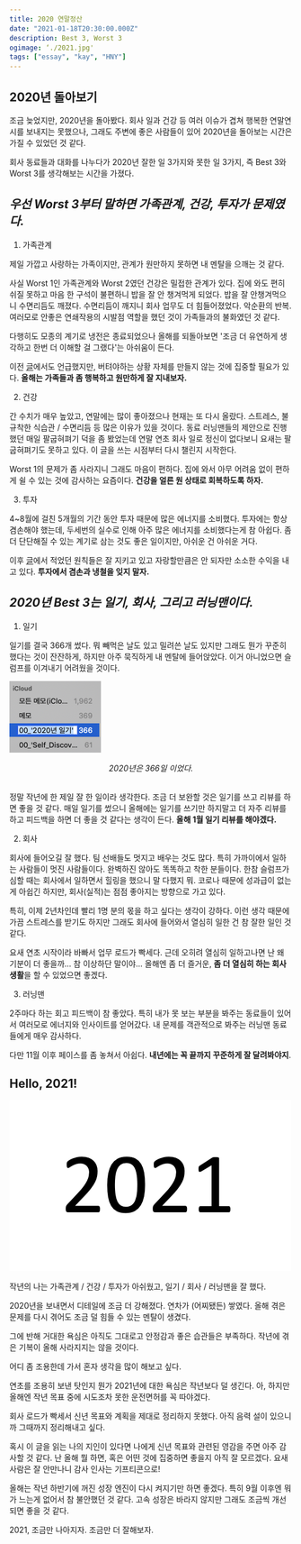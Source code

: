 ```yaml
---
title: 2020 연말정산
date: "2021-01-18T20:30:00.000Z"
description: Best 3, Worst 3
ogimage: ‘./2021.jpg'
tags: ["essay", "kay", "HNY"]
---
```


## 2020년 돌아보기

조금 늦었지만, 2020년을 돌아봤다. 회사 일과 건강 등 여러 이슈가 겹쳐 행복한 연말연시를 보내지는 못했으나, 그래도 주변에 좋은 사람들이 있어 2020년을 돌아보는 시간은 가질 수 있었던 것 같다.

회사 동료들과 대화를 나누다가 2020년 잘한 일 3가지와 못한 일 3가지, 즉 Best 3와 Worst 3를 생각해보는 시간을 가졌다. 

## <em>우선 **Worst 3**부터 말하면 가족관계, 건강, 투자가 문제였다.</em>

1. 가족관계

제일 가깝고 사랑하는 가족이지만, 관계가 원만하지 못하면 내 멘탈을 으깨는 것 같다. 

사실 Worst 1인 가족관계와 Worst 2였던 건강은 밀접한 관계가 있다. 집에 와도 편히 쉬질 못하고 마음 한 구석이 불편하니 밥을 잘 안 챙겨먹게 되었다. 밥을 잘 안챙겨먹으니 수면리듬도 깨졌다. 수면리듬이 깨지니 회사 업무도 더 힘들어졌었다. 악순환의 반복. 여러모로 안좋은 연쇄작용의 시발점 역할을 했던 것이 가족들과의 불화였던 것 같다.

다행히도 모종의 계기로 냉전은 종료되었으나 올해를 되돌아보면 '조금 더 유연하게 생각하고 한번 더 이해할 걸 그랬다'는 아쉬움이 든다.

이전 [글](https://www.learningman.co/beattheslump/)에서도 언급했지만, 버텨야하는 상황 자체를 만들지 않는 것에 집중할 필요가 있다. **올해는 가족들과 좀 행복하고 원만하게 잘 지내보자.**

2. 건강

간 수치가 매우 높았고, 연말에는 많이 좋아졌으나 현재는 또 다시 올랐다. 스트레스, 불규착한 식습관 / 수면리듬 등 많은 이유가 있을 것이다. 동료 러닝맨들의 제안으로 진행했던 매일 팔굽혀펴기 덕을 좀 봤었는데 연말 연초 회사 일로 정신이 없다보니 요새는 팔굽혀펴기도 못하고 있다. 이 글을 쓰는 시점부터 다시 챌린지 시작한다.

Worst 1의 문제가 좀 사라지니 그래도 마음이 편하다. 집에 와서 아무 어려움 없이 편하게 쉴 수 있는 것에 감사하는 요즘이다. **건강을 얼른 원 상태로 회복하도록 하자.**

3. 투자

4~8월에 걸친 5개월의 기간 동안 투자 때문에 많은 에너지를 소비했다. 투자에는 항상 겸손해야 했는데, 두세번의 실수로 인해 아주 많은 에너지를 소비했다는게 참 아쉽다. 좀 더 단단해질 수 있는 계기로 삼는 것도 좋은 일이지만, 아쉬운 건 아쉬운 거다.

이후 [글](https://www.learningman.co/investmentstudy/)에서 적었던 원칙들은 잘 지키고 있고 자랑할만큼은 안 되자만 소소한 수익을 내고 있다. **투자에서 겸손과 냉철을 잊지 말자.**

## <em>2020년 **Best 3**는 일기, 회사, 그리고 러닝맨이다.</em>

1. 일기

일기를 결국 366개 썼다. 뭐 빼먹은 날도 있고 밀려쓴 날도 있지만 그래도 뭔가 꾸준히 했다는 것이 잔잔하게, 하지만 아주 묵직하게 내 멘탈에 들어앉았다. 이거 아니었으면 슬럼프를 이겨내기 어려웠을 것이다.

![adieu2020](./daily.jpg)
<center><em>2020년은 366일 이었다.</em></center>
<br>

정말 작년에 한 제일 잘 한 일이라 생각한다. 조금 더 보완할 것은 일기를 쓰고 리뷰를 하면 좋을 것 같다. 매일 일기를 썼으니 올해에는 일기를 쓰기만 하지말고 더 자주 리뷰를 하고 피드백을 하면 더 좋을 것 같다는 생각이 든다. **올해 1월 일기 리뷰를 해야겠다.**

2. 회사

회사에 들어오길 잘 했다. 팀 선배들도 멋지고 배우는 것도 많다. 특히 가까이에서 일하는 사람들이 멋진 사람들이다. 완벽하진 않아도 똑똑하고 착한 분들이다. 한참 슬럼프가 심할 때는 회사에서 일하면서 힐링을 했으니 말 다했지 뭐. 코로나 때문에 성과급이 없는게 아쉽긴 하지만, 회사(실적)는 점점 좋아지는 방향으로 가고 있다. 

특히, 이제 2년차인데 빨리 1명 분의 몫을 하고 싶다는 생각이 강하다. 이런 생각 때문에 가끔 스트레스를 받기도 하지만 그래도 회사에 들어와서 열심히 일한 건 참 잘한 일인 것 같다.

요새 연초 시작이라 바빠서 업무 로드가 빡세다. 근데 오히려 열심히 일하고나면 난 왜 기분이 더 좋을까... 참 이상하단 말이야... 올해엔 좀 더 즐거운, **좀 더 열심히 하는 회사생활**을 할 수 있었으면 좋겠다.

3. 러닝맨

2주마다 하는 회고 피드백이 참 좋았다. 특히 내가 못 보는 부분을 봐주는 동료들이 있어서 여러모로 에너지와 인사이트를 얻어갔다. 내 문제를 객관적으로 봐주는 러닝맨 동료들에게 매우 감사하다. 

다만 11월 이후 페이스를 좀 놓쳐서 아쉽다. **내년에는 꼭 끝까지 꾸준하게 잘 달려봐야지**.

## Hello, 2021!

![adieu2020](./2021.jpg)

작년의 나는 가족관계 / 건강 / 투자가 아쉬웠고, 일기 / 회사 / 러닝맨을 잘 했다.

2020년을 보내면서 디테일에 조금 더 강해졌다. 연차가 (어찌됐든) 쌓였다. 올해 겪은 문제를 다시 겪어도 조금 덜 힘들 수 있는 멘탈이 생겼다. 

그에 반해 거대한 욕심은 아직도 그대로고 안정감과 좋은 습관들은 부족하다. 작년에 겪은 기복이 올해 사라지지는 않을 것이다.

어디 좀 조용한데 가서 혼자 생각을 많이 해보고 싶다.

연초를 조용히 보낸 탓인지 뭔가 2021년에 대한 욕심은 작년보다 덜 생긴다. 아, 하지만 올해엔 작년 목표 중에 시도조차 못한 운전면허를 꼭 따야겠다.

회사 로드가 빡세서 신년 목표와 계획을 제대로 정리하지 못했다. 아직 음력 설이 있으니까 그때까지 정리해내고 싶다.

혹시 이 글을 읽는 나의 지인이 있다면 나에게 신년 목표와 관련된 영감을 주면 아주 감사할 것 같다. 난 올해 뭘 하면, 혹은 어떤 것에 집중하면 좋을지 아직 잘 모르겠다. 요새 사람은 잘 안만나니 감사 인사는 기프티콘으로!

올해는 작년 하반기에 꺼진 성장 엔진이 다시 켜지기만 하면 좋겠다. 특히 9월 이후엔 뭐가 느는게 없어서 참 불안했던 것 같다. 고속 성장은 바라지 않지만 그래도 조금씩 개선되면 좋을 것 같다.

2021, 조금만 나아지자. 조금만 더 잘해보자.